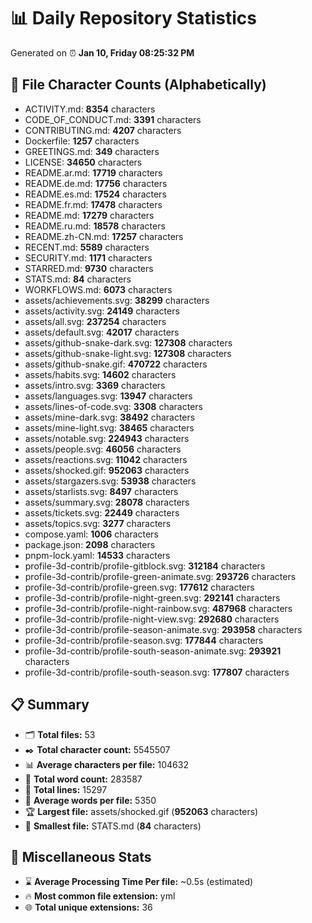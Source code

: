 # 📊 Daily Repository Statistics
Generated on ⏰ **Jan 10, Friday 08:25:32 PM**

## 📂 File Character Counts (Alphabetically)
- ACTIVITY.md: **8354** characters
- CODE_OF_CONDUCT.md: **3391** characters
- CONTRIBUTING.md: **4207** characters
- Dockerfile: **1257** characters
- GREETINGS.md: **349** characters
- LICENSE: **34650** characters
- README.ar.md: **17719** characters
- README.de.md: **17756** characters
- README.es.md: **17524** characters
- README.fr.md: **17478** characters
- README.md: **17279** characters
- README.ru.md: **18578** characters
- README.zh-CN.md: **17257** characters
- RECENT.md: **5589** characters
- SECURITY.md: **1171** characters
- STARRED.md: **9730** characters
- STATS.md: **84** characters
- WORKFLOWS.md: **6073** characters
- assets/achievements.svg: **38299** characters
- assets/activity.svg: **24149** characters
- assets/all.svg: **237254** characters
- assets/default.svg: **42017** characters
- assets/github-snake-dark.svg: **127308** characters
- assets/github-snake-light.svg: **127308** characters
- assets/github-snake.gif: **470722** characters
- assets/habits.svg: **14602** characters
- assets/intro.svg: **3369** characters
- assets/languages.svg: **13947** characters
- assets/lines-of-code.svg: **3308** characters
- assets/mine-dark.svg: **38492** characters
- assets/mine-light.svg: **38465** characters
- assets/notable.svg: **224943** characters
- assets/people.svg: **46056** characters
- assets/reactions.svg: **11042** characters
- assets/shocked.gif: **952063** characters
- assets/stargazers.svg: **53938** characters
- assets/starlists.svg: **8497** characters
- assets/summary.svg: **28078** characters
- assets/tickets.svg: **22449** characters
- assets/topics.svg: **3277** characters
- compose.yaml: **1006** characters
- package.json: **2098** characters
- pnpm-lock.yaml: **14533** characters
- profile-3d-contrib/profile-gitblock.svg: **312184** characters
- profile-3d-contrib/profile-green-animate.svg: **293726** characters
- profile-3d-contrib/profile-green.svg: **177612** characters
- profile-3d-contrib/profile-night-green.svg: **292141** characters
- profile-3d-contrib/profile-night-rainbow.svg: **487968** characters
- profile-3d-contrib/profile-night-view.svg: **292680** characters
- profile-3d-contrib/profile-season-animate.svg: **293958** characters
- profile-3d-contrib/profile-season.svg: **177844** characters
- profile-3d-contrib/profile-south-season-animate.svg: **293921** characters
- profile-3d-contrib/profile-south-season.svg: **177807** characters

## 📋 Summary
- 🗂️ **Total files:** 53
- ✒️ **Total character count:** 5545507
- 📊 **Average characters per file:** 104632
- 📝 **Total word count:** 283587
- 🧾 **Total lines:** 15297
- 📐 **Average words per file:** 5350
- 🏆 **Largest file:** assets/shocked.gif (**952063** characters)
- 🥉 **Smallest file:** STATS.md (**84** characters)

## 🌟 Miscellaneous Stats
- ⌛ **Average Processing Time Per file:** ~0.5s (estimated)
- 🔥 **Most common file extension:** yml
- 🌐 **Total unique extensions:** 36
